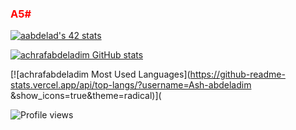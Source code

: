 <div>
<h3 style = "color:red;">A5#</h3>
</div>

[![aabdelad's 42 stats](https://badge.mediaplus.ma/landscapes/aabdelad)](https://github.com/oakoudad/badge42)

[![achrafabdeladim GitHub stats](https://github-readme-stats.vercel.app/api?username=Ash-abdeladim&show_icons=true&theme=radical)](https://github.com/Ash-abdeladim)


 [![achrafabdeladim Most Used Languages](https://github-readme-stats.vercel.app/api/top-langs/?username=Ash-abdeladim
&show_icons=true&theme=radical)]( 

![Profile views](https://gpvc.arturio.dev/achrafabdeladim) 
